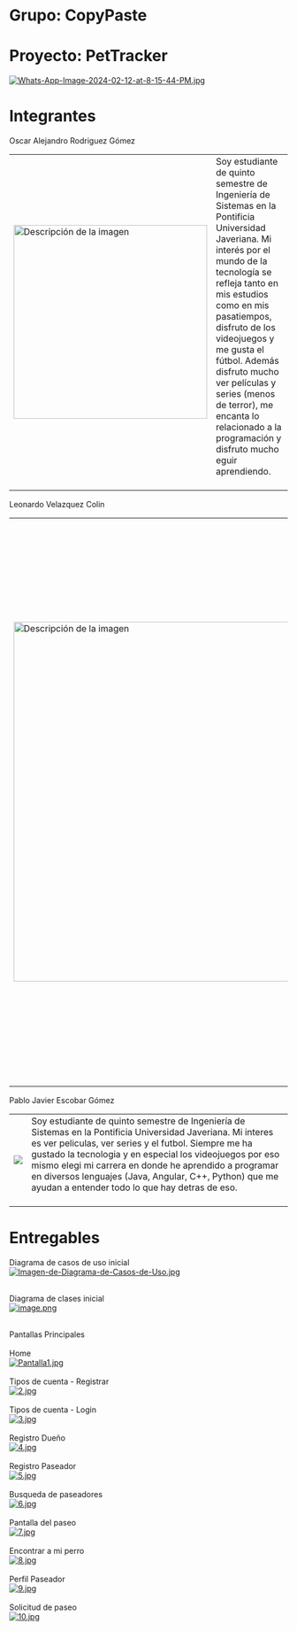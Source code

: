 # Grupo: CopyPaste
# Proyecto: PetTracker
[![Whats-App-Image-2024-02-12-at-8-15-44-PM.jpg](https://i.postimg.cc/59L0D3Wm/Whats-App-Image-2024-02-12-at-8-15-44-PM.jpg)](https://postimg.cc/MXZqQ1Tc)

# Integrantes

Oscar Alejandro Rodriguez Gómez<br>
<table>
  <tr>
    <td>
      <a href="[https://postimg.cc/qzkhgtfQ](https://postimg.cc/bd3Mbr69)">
        <img src="https://i.postimg.cc/wj1hYf83/image.png" width="350" alt="Descripción de la imagen">
      </a>
    </td>
    <td>
      Soy estudiante de quinto semestre de Ingeniería de Sistemas en la Pontificia Universidad Javeriana. Mi interés por el mundo de la tecnología se refleja tanto en mis estudios como en mis pasatiempos, disfruto de los videojuegos y me gusta el fútbol. Además disfruto mucho ver películas y series (menos de terror), me encanta lo relacionado a la programación y disfruto mucho eguir aprendiendo. <br><br>
    </td>
  </tr>
</table>


Leonardo Velazquez Colin<br>
<table>
  <tr>
    <td>
      <a href="[https://postimg.cc/qzkhgtfQ](https://postimg.cc/bd3Mbr69)">
        <img src="https://i.postimg.cc/kXBhhJhz/Imagen23.jpg" width="650" alt="Descripción de la imagen">
      </a>
    </td>
    <td>
      Soy estudiante de quinto semestre de Ingeniería de Sistemas en la Pontificia Universidad Javeriana. En mi tiempo libre me gusta leer mientras escucho musica, tambien me encanta ver peliculas y ver series. Mi genero favorito es el terror, tanto en libros como en peliculas. Me interesa mucho el mundo de la programcion, donde he hecho algunos cursos de programcion en distintos ide's y lenguajes (como node.js, javascript, prossecing, etc). Tambien formo parte del semillero y grupo estidiantil RAS, donde soy miembro Senior.<br><br>
    </td>
  </tr>
</table>


Pablo Javier Escobar Gómez
<table>
  <tr>
    <td>
      <a href="[https://postimg.cc/qzkhgtfQ](https://postimg.cc/bd3Mbr69)">
        <img src="https://i.postimg.cc/MpRMhtGq/Whats-App-Image-2024-02-14-at-10-39-46-PM.jpg">
      </a>
    </td>
    <td>
      Soy estudiante de quinto semestre de Ingeniería de Sistemas en la Pontificia Universidad Javeriana. Mi interes es ver peliculas, ver series y el futbol. Siempre me ha gustado la tecnologia y en especial los videojuegos por eso mismo elegi mi carrera en donde he aprendido a programar en diversos lenguajes (Java, Angular, C++, Python) que me ayudan a entender todo lo que hay detras de eso. <br><br>
    </td>
  </tr>
</table>

# Entregables
Diagrama de casos de uso inicial<br>
[![Imagen-de-Diagrama-de-Casos-de-Uso.jpg](https://i.postimg.cc/TY6XzWgF/Imagen-de-Diagrama-de-Casos-de-Uso.jpg)](https://postimg.cc/bd3Mbr69)<br><br>


Diagrama de clases inicial<br>
[![image.png](https://i.postimg.cc/DzxsJcwG/image.png)](https://postimg.cc/McjXgVRZ)<br><br>

Pantallas Principales<br><br>
Home<br>
[![Pantalla1.jpg](https://i.postimg.cc/506qx3Q3/Pantalla1.jpg)](https://postimg.cc/ftQ0CYKt)<br><br>
Tipos de cuenta - Registrar<br>
[![2.jpg](https://i.postimg.cc/13d3krPP/2.jpg)](https://postimg.cc/87hGWWjn)<br><br>
Tipos de cuenta - Login<br>
[![3.jpg](https://i.postimg.cc/3rL5fJ3Q/3.jpg)](https://postimg.cc/z3RcVNLx)<br><br>
Registro Dueño<br>
[![4.jpg](https://i.postimg.cc/4x9D36VX/4.jpg)](https://postimg.cc/PCd338S7)<br><br>
Registro Paseador<br>
[![5.jpg](https://i.postimg.cc/k5PkR2vK/5.jpg)](https://postimg.cc/21THP8JS)<br><br>
Busqueda de paseadores<br>
[![6.jpg](https://i.postimg.cc/C1FXJ9tK/6.jpg)](https://postimg.cc/94nLQgc3)<br><br>
Pantalla del paseo<br>
[![7.jpg](https://i.postimg.cc/XqPPjqvZ/7.jpg)](https://postimg.cc/30g19Km7)<br><br>
Encontrar a mi perro<br>
[![8.jpg](https://i.postimg.cc/sDtLbM8q/8.jpg)](https://postimg.cc/rKNgrwqN)<br><br>
Perfil Paseador<br>
[![9.jpg](https://i.postimg.cc/YSxy4b9B/9.jpg)](https://postimg.cc/GBHjVPGX)<br><br>
Solicitud de paseo<br>
[![10.jpg](https://i.postimg.cc/xjZpbk08/10.jpg)](https://postimg.cc/nMvGyh9f)<br><br>

